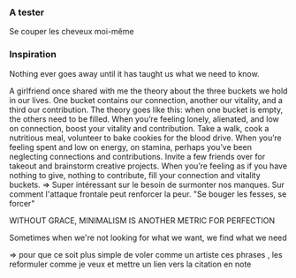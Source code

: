 ### A tester

Se couper les cheveux moi-même

### Inspiration

Nothing ever goes away until it has taught us what we need to know.

A girlfriend once shared with me the theory about the three buckets we hold in our lives. One bucket contains our connection, another our vitality, and a third our contribution. The theory goes like this: when one bucket is empty, the others need to be filled. When you’re feeling lonely, alienated, and low on connection, boost your vitality and contribution. Take a walk, cook a nutritious meal, volunteer to bake cookies for the blood drive. When you’re feeling spent and low on energy, on stamina, perhaps you’ve been neglecting connections and contributions. Invite a few friends over for takeout and brainstorm creative projects. When you’re feeling as if you have nothing to give, nothing to contribute, fill your connection and vitality buckets.
=> Super intéressant sur le besoin de surmonter nos manques. Sur comment l'attaque frontale peut renforcer la peur. "Se bouger les fesses, se forcer"

WITHOUT GRACE, MINIMALISM IS ANOTHER METRIC FOR PERFECTION

Sometimes when we're not looking for what we want, we find what we need


=> pour que ce soit plus simple de voler comme un artiste ces phrases , les reformuler comme je veux et mettre un lien vers la citation en note
